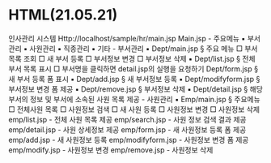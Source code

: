 # HTML(21.05.21)
인사관리 시스템 
Http://localhost/sample/hr/main.jsp
Main.jsp
	- 주요메뉴
		▪ 부서관리
		▪ 사원관리
		▪ 직종관리
		▪ 기타
	- 부서관리
		▪ Dept/main.jsp
			§ 주요 메뉴
				□ 부서목록 조회
				□ 새 부서 등록
				□ 부서정보 변경
				□ 부서정보 삭제
		▪ Dept/list.jsp
			§ 전체 부서 목록 표시 
				□ 부서명을 클릭하면 detail.jsp의 실행을 요청하기
		Dept/form.jsp
			§ 새 부서 등록 폼 표시
		▪ Dept/add.jsp
			§ 새 부서정보 등록
		▪ Dept/modifyform.jsp
			§ 부서정보 변경 폼 제공
		▪ Dept/remove.jsp
			§ 부서정보 삭제
		▪ Dept/detail.jsp
			§ 해당 부서의 정보 및  부서에 소속된 사원 목록 제공 
	- 사원관리
		▪ Emp/main.jsp
			§ 주요메뉴
				□ 전체사원 목록
				□ 사원정보 검색
				□ 새 사원 등록
				□ 사원정보 변경
				□ 사원정보 삭제 
		emp/list.jsp
			- 전체 사원 목록 제공
		emp/search.jsp
			- 사원 정보 검색 결과 제공
		emp/detail.jsp
			- 사원 상세정보 제공
		emp/form.jsp
			- 새 사원정보 등록 폼 제공
		emp/add.jsp
			- 새 사원정보 등록
		emp/modifyform.jsp
			- 사원정보 변경 폼 제공
		emp/modify.jsp
			- 사원정보 변경
		emp/remove.jsp
			- 사원정보 삭제

